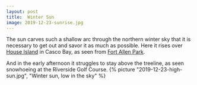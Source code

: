```yaml
---
layout: post
title:  Winter Sun
image: 2019-12-23-sunrise.jpg
---
```

        
The sun carves such a shallow arc through the northern winter sky that it is necessary to get 
out and savor it as much as possible. Here it rises over [House Island](https://en.wikipedia.org/wiki/House_Island_(Maine)) 
in Casco Bay, as seen from [Fort Allen Park](https://www.portlandmaine.gov/2236/Fort-Allen-Park). 


<!--more-->
   
  And in the early afternoon it struggles to stay above the treeline, as seen snowhoeing at the Riverside Golf Course.
  {% picture "2019-12-23-high-sun.jpg", "Winter sun, low in the sky" %}
